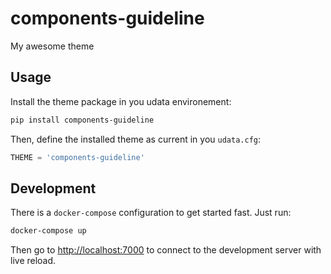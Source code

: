 # components-guideline

My awesome theme

## Usage

Install the theme package in you udata environement:

```bash
pip install components-guideline
```

Then, define the installed theme as current in you `udata.cfg`:

```python
THEME = 'components-guideline'
```

## Development

There is a `docker-compose` configuration to get started fast.
Just run:

```bash
docker-compose up
```

Then go to <http://localhost:7000> to connect to the development server
with live reload.
